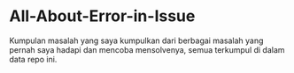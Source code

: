 # All-About-Error-in-Issue
Kumpulan masalah yang saya kumpulkan dari berbagai masalah yang pernah saya hadapi dan mencoba mensolvenya, semua terkumpul di dalam data repo ini.
